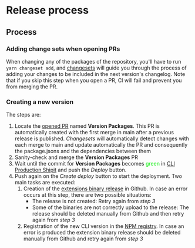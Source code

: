 # Release process

## Process

### Adding change sets when opening PRs

When changing any of the packages of the repository,
you'll have to run `yarn changeset add`,
and [changesets](https://github.com/changesets/changesets) will guide you through the process of adding your changes to be included in the next version's changelog.
Note that if you skip this step when you open a PR,
CI will fail and prevent you from merging the PR.

### Creating a new version
The steps are:
1. Locate the [opened PR](https://github.com/Shopify/cli/pulls?q=is%3Apr+is%3Aopen+%22Version+Packages%22+) named **Version Packages**. This PR is automatically created with the first merge in main after a previous release is published. _Changesets_ will automatically detect changes with each merge to main and update automatically the PR and consequently the package.jsons and the dependencies between them
2. Sanity-check and merge the **Version Packages** PR
3. Wait until the commit for **Version Packages** becomes <font color="gree">green</font> in [CLI Production Shipit](https://shipit.shopify.io/shopify/cli/production) and push the _Deploy_ button.
4. Push again on the _Create deploy_ button to start the deployment. Two main tasks are executed:
    1. Creation of the [extensions binary release](https://github.com/Shopify/cli/releases) in Github. In case an error occurs at this step, there are two possible situations:
       * The release is not created: Retry again from _step 3_
       * Some of the binaries are not correctly upload to the release: The release should be deleted manually from Github and then  retry again from _step 3_
    2. Registration of the new CLI version in the  [NPM registry](https://www.npmjs.com/package/@shopify/cli). In case an error is produced the extension binary release should be deleted manually from Github and retry again from _step 3_

